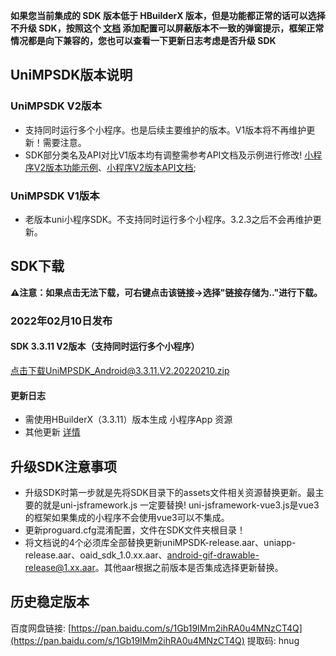 **如果您当前集成的 SDK 版本低于 HBuilderX 版本，但是功能都正常的话可以选择不升级 SDK，按照这个 [文档](https://ask.dcloud.net.cn/article/35627) 添加配置可以屏蔽版本不一致的弹窗提示，框架正常情况都是向下兼容的，您也可以查看一下更新日志考虑是否升级 SDK**

## UniMPSDK版本说明

### UniMPSDK V2版本

+ 支持同时运行多个小程序。也是后续主要维护的版本。V1版本将不再维护更新！需要注意。
+ SDK部分类名及API对比V1版本均有调整需参考API文档及示例进行修改! [小程序V2版本功能示例](UniMPDocs/Sample/android-v2)、[小程序V2版本API文档](UniMPDocs/API/android-v2);

### UniMPSDK V1版本

+ 老版本uni小程序SDK。不支持同时运行多个小程序。3.2.3之后不会再维护更新。

## SDK下载

**⚠️注意：如果点击无法下载，可右键点击该链接->选择"链接存储为.."进行下载。**

### 2022年02月10日发布

#### SDK 3.3.11 V2版本（支持同时运行多个小程序）

[点击下载UniMPSDK_Android@3.3.11.V2.20220210.zip](https://partner-dcloud-native.oss-cn-hangzhou.aliyuncs.com/unimp-sdk/UniMPSDK_Android%403.3.11.V2.20220210.zip)

#### 更新日志
+ 需使用HBuilderX（3.3.11）版本生成 小程序App 资源
+ 其他更新 [详情](https://download1.dcloud.net.cn/hbuilderx/changelog/3.3.11.20220209.html)


## 升级SDK注意事项

+ 升级SDK时第一步就是先将SDK目录下的assets文件相关资源替换更新。最主要的就是uni-jsframework.js 一定要替换! uni-jsframework-vue3.js是vue3的框架如果集成的小程序不会使用vue3可以不集成。
+ 更新proguard.cfg混淆配置，文件在SDK文件夹根目录！
+ 将文档说的4个必须库全部替换更新uniMPSDK-release.aar、uniapp-release.aar、oaid_sdk_1.0.xx.aar、android-gif-drawable-release@1.xx.aar。其他aar根据之前版本是否集成选择更新替换。

## 历史稳定版本

百度网盘链接: [https://pan.baidu.com/s/1Gb19IMm2ihRA0u4MNzCT4Q](https://pan.baidu.com/s/1Gb19IMm2ihRA0u4MNzCT4Q) 提取码: hnug
